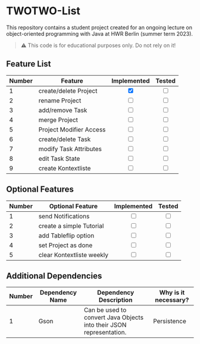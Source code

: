 # TWOTWO-List
This repository contains a student project created for an ongoing lecture on object-oriented programming with Java at HWR Berlin (summer term 2023).

> :warning: This code is for educational purposes only. Do not rely on it!

## Feature List

[TODO]: # (For each feature implemented, add a row to the table!)

| Number | Feature                  | Implemented   | Tested        |
|--------|--------------------------|:-------------:|:-------------:|
| 1      | create/delete Project    | <input type="checkbox" checked>         | <input type="checkbox" />         |
| 2      | rename Project           | <input type="checkbox" />         | <input type="checkbox" />         |
| 3      | add/remove Task          | <input type="checkbox" />         | <input type="checkbox" />         |
| 4      | merge Project            | <input type="checkbox" />         | <input type="checkbox" />         |
| 5      | Project Modifier Access  | <input type="checkbox" />         | <input type="checkbox" />         |
| 6      | create/delete Task       | <input type="checkbox" />         | <input type="checkbox" />         |
| 7      | modify Task Attributes   | <input type="checkbox" />         | <input type="checkbox" />         |
| 8      | edit Task State          | <input type="checkbox" />         | <input type="checkbox" />         |
| 9      | create Kontextliste      | <input type="checkbox" />         | <input type="checkbox" />         |

## Optional Features


[TODO]: # (For each additional dependency your project requires- Add an additional row to the table!)

| Number | Optional Feature         | Implemented   | Tested        |
|--------|--------------------------|:-------------:|:-------------:|
| 1      | send Notifications       | <input type="checkbox" />         | <input type="checkbox" />         |
| 2      | create a simple Tutorial | <input type="checkbox" />         | <input type="checkbox" />         |
| 3      | add Tableflip option     | <input type="checkbox" />         | <input type="checkbox" />         |
| 4      | set Project as done      | <input type="checkbox" />         | <input type="checkbox" />         |
| 5      | clear Kontextliste weekly| <input type="checkbox" />         | <input type="checkbox" />         |

## Additional Dependencies

[TODO]: # (For each additional dependency your project requires- Add an additional row to the table!)

| Number | Dependency Name | Dependency Description | Why is it necessary? |
|--------|-----------------|------------------------|----------------------|
| 1      | Gson            | Can be used to convert Java Objects into their JSON representation.                                     | Persistence          |
